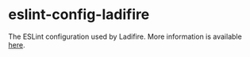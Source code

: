 # eslint-config-ladifire

The ESLint configuration used by Ladifire. More information is available [here](https://docs.ladifire.com/developer/style-guide.html).

